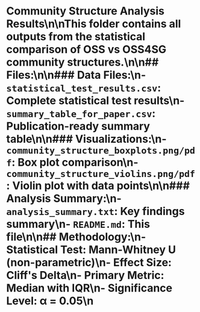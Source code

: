 # Community Structure Analysis Results\n\nThis folder contains all outputs from the statistical comparison of OSS vs OSS4SG community structures.\n\n## Files:\n\n### Data Files:\n- `statistical_test_results.csv`: Complete statistical test results\n- `summary_table_for_paper.csv`: Publication-ready summary table\n\n### Visualizations:\n- `community_structure_boxplots.png/pdf`: Box plot comparison\n- `community_structure_violins.png/pdf`: Violin plot with data points\n\n### Analysis Summary:\n- `analysis_summary.txt`: Key findings summary\n- `README.md`: This file\n\n## Methodology:\n- Statistical Test: Mann-Whitney U (non-parametric)\n- Effect Size: Cliff's Delta\n- Primary Metric: Median with IQR\n- Significance Level: α = 0.05\n